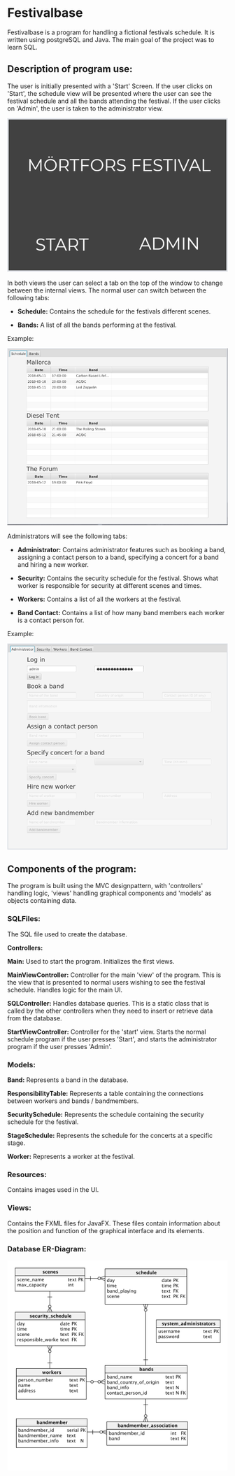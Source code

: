 # Festivalbase
Festivalbase is a program for handling a fictional festivals schedule. It is written using postgreSQL and Java. 
The main goal of the project was to learn SQL. 

## Description of program use:
   The user is initially presented with a 'Start' Screen.
    If the user clicks on 'Start', the schedule view will be presented where
    the user can see the festival schedule and all the bands attending the festival.
    If the user clicks on 'Admin', the user is taken to the administrator view.
    
   ![Start view](https://github.com/danielwikander/FestivalBase/blob/master/screenshots/festivalbasestart.png)


   In both views the user can select a tab on the top of the window to change between the internal views.
   The normal user can switch between the following tabs:
   * **Schedule:**
        Contains the schedule for the festivals different scenes.
        
   * **Bands:**
        A list of all the bands performing at the festival.
        
   Example:
   
   ![Normal user view](https://github.com/danielwikander/FestivalBase/blob/master/screenshots/festivalbaseclient.png)

   Administrators will see the following tabs:
   * **Administrator:**
        Contains administrator features such as booking a band,
        assigning a contact person to a band,
        specifying a concert for a band
        and hiring a new worker.

   * **Security:**
        Contains the security schedule for the festival.
        Shows what worker is responsible for security at 
        different scenes and times.

   * **Workers:**
        Contains a list of all the workers at the festival.

   * **Band Contact:**
        Contains a list of how many band members each worker is
        a contact person for.
        
   Example:
   
   ![Admin view](https://github.com/danielwikander/FestivalBase/blob/master/screenshots/festivalbaseadmin.png)

## Components of the program:
   The program is built using the MVC designpattern, with 'controllers'
   handling logic, 'views' handling graphical components and 'models' 
   as objects containing data.
  
  ### SQLFiles:
   The SQL file used to create the database.

   **Controllers:**
   
**Main:**
            Used to start the program. Initializes the first views.
        
**MainViewController:**
            Controller for the main 'view' of the program.
            This is the view that is presented to normal users
            wishing to see the festival schedule.
            Handles logic for the main UI.

**SQLController:**
            Handles database queries.
            This is a static class that is called by the other controllers
            when they need to insert or retrieve data from the database.

**StartViewController:**
            Controller for the 'start' view. Starts the normal schedule program if
            the user presses 'Start', and starts the administrator program if
            the user presses 'Admin'.

### Models:
   
**Band:**
            Represents a band in the database.

**ResponsibilityTable:**
            Represents a table containing the connections between workers
            and bands / bandmembers.

**SecuritySchedule:**
            Represents the schedule containing the security schedule
            for the festival.

**StageSchedule:**
            Represents the schedule for the concerts at a specific stage.

**Worker:**
            Represents a worker at the festival.


### Resources:
   Contains images used in the UI.

### Views:
   Contains the FXML files for JavaFX.
        These files contain information about the position and function
        of the graphical interface and its elements.

### Database ER-Diagram:
  
![Admin view](https://github.com/danielwikander/FestivalBase/blob/master/screenshots/ER-diagram.png)
